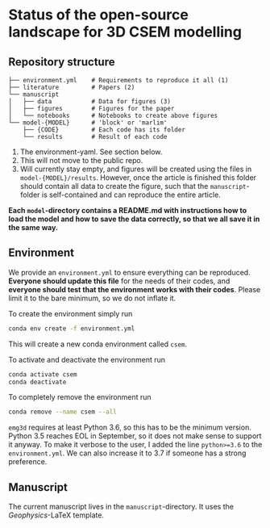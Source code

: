 # Status of the open-source landscape for 3D CSEM modelling


## Repository structure

    ├── environment.yml    # Requirements to reproduce it all (1)
    ├── literature         # Papers (2)
    └── manuscript
    │   ├── data           # Data for figures (3)
    │   ├── figures        # Figures for the paper
    │   └── notebooks      # Notebooks to create above figures
    └── model-{MODEL}      # 'block' or 'marlim'
        ├── {CODE}         # Each code has its folder
        └── results        # Result of each code

1. The environment-yaml. See section below.
1. This will not move to the public repo.
2. Will currently stay empty, and figures will be created using the files in
   `model-{MODEL}/results`. However, once the article is finished this folder
   should contain all data to create the figure, such that the
   `manuscript`-folder is self-contained and can reproduce the entire article.

**Each `model`-directory contains a README.md with instructions how to load the
model and how to save the data correctly, so that we all save it in the same
way.**


## Environment

We provide an `environment.yml` to ensure everything can be reproduced.
**Everyone should update this file** for the needs of their codes, and
**everyone should test that the environment works with their codes**. Please
limit it to the bare minimum, so we do not inflate it.

To create the environment simply run
```bash
conda env create -f environment.yml
```
This will create a new conda environment called `csem`.

To activate and deactivate the environment run
```bash
conda activate csem
conda deactivate
```

To completely remove the environment run
```bash
conda remove --name csem --all
```

`emg3d` requires at least Python 3.6, so this has to be the minimum version.
Python 3.5 reaches EOL in September, so it does not make sense to support it
anyway. To make it verbose to the user, I added the line `python>=3.6` to the
`environment.yml`. We can also increase it to 3.7 if someone has a strong
preference.

## Manuscript

The current manuscript lives in the `manuscript`-directory. It uses the
*Geophysics*-LaTeX template.
